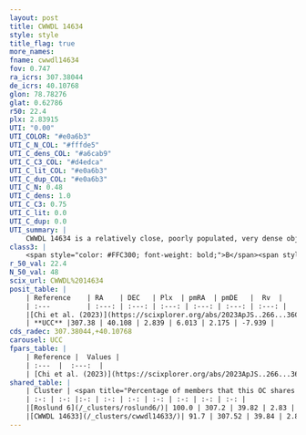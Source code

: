 ```yaml
---
layout: post
title: CWWDL 14634
style: style
title_flag: true
more_names: 
fname: cwwdl14634
fov: 0.747
ra_icrs: 307.38044
de_icrs: 40.10768
glon: 78.78276
glat: 0.62786
r50: 22.4
plx: 2.83915
UTI: "0.00"
UTI_COLOR: "#e0a6b3"
UTI_C_N_COL: "#fffde5"
UTI_C_dens_COL: "#a6cab9"
UTI_C_C3_COL: "#d4edca"
UTI_C_lit_COL: "#e0a6b3"
UTI_C_dup_COL: "#e0a6b3"
UTI_C_N: 0.48
UTI_C_dens: 1.0
UTI_C_C3: 0.75
UTI_C_lit: 0.0
UTI_C_dup: 0.0
UTI_summary: |
    CWWDL 14634 is a relatively close, poorly populated, very dense object of high C3 quality. It was recently reported in the literature.<br><br><span style="color: #99180f; font-weight: bold;">Warning: </span>This is very likely a duplicate object, which shares a large percentage of members with at least one previously reported entry, and a large percentage with at least one entry reported in the same catalogue.
class3: |
    <span style="color: #FFC300; font-weight: bold;">B</span><span style="color: green; font-weight: bold;">A</span>
r_50_val: 22.4
N_50_val: 48
scix_url: CWWDL%2014634
posit_table: |
    | Reference    | RA    | DEC   | Plx  | pmRA  | pmDE   |  Rv  |
    | :---         | :---: | :---: | :---: | :---: | :---: | :---: |
    |[Chi et al. (2023)](https://scixplorer.org/abs/2023ApJS..266...36C) | 307.205 | 40.115 | 2.844 | 6.026 | 2.164 | -11.565 |
    | **UCC** |307.38 | 40.108 | 2.839 | 6.013 | 2.175 | -7.939 | 
cds_radec: 307.38044,+40.10768
carousel: UCC
fpars_table: |
    | Reference |  Values |
    | :---  |  :---:  |
    | [Chi et al. (2023)](https://scixplorer.org/abs/2023ApJS..266...36C) | `logAge=7.55, Z=0.2` |
shared_table: |
    | Cluster | <span title="Percentage of members that this OC shares with the ones listed">%</span>   | RA   | DEC   | Plx   | pmRA  | pmDE  | Rv | UTI |
    | :-: | :-: |:-: | :-: | :-: | :-: | :-: | :-: | :-: |
    |[Roslund 6](/_clusters/roslund6/)| 100.0 | 307.2 | 39.82 | 2.83 | 5.97 | 2.14 | -8.07 |0.97 |
    |[CWWDL 14633](/_clusters/cwwdl14633/)| 91.7 | 307.52 | 39.84 | 2.84 | 6.04 | 2.18 | -7.77 |0.0 |
---
```

